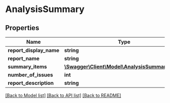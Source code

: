 # AnalysisSummary

## Properties
Name | Type | Description | Notes
------------ | ------------- | ------------- | -------------
**report_display_name** | **string** |  | [optional] 
**report_name** | **string** |  | [optional] 
**summary_items** | [**\Swagger\Client\Model\AnalysisSummaryItem[]**](AnalysisSummaryItem.md) |  | [optional] 
**number_of_issues** | **int** |  | [optional] 
**report_description** | **string** |  | [optional] 

[[Back to Model list]](../README.md#documentation-for-models) [[Back to API list]](../README.md#documentation-for-api-endpoints) [[Back to README]](../README.md)


